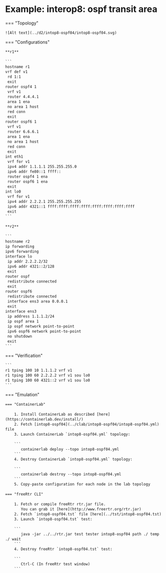 # Example: interop8: ospf transit area

=== "Topology"

    ![Alt text](../d2/intop8-ospf04/intop8-ospf04.svg)

=== "Configurations"

    **r1**

    ```
    hostname r1
    vrf def v1
     rd 1:1
     exit
    router ospf4 1
     vrf v1
     router 4.4.4.1
     area 1 ena
     no area 1 host
     red conn
     exit
    router ospf6 1
     vrf v1
     router 6.6.6.1
     area 1 ena
     no area 1 host
     red conn
     exit
    int eth1
     vrf for v1
     ipv4 addr 1.1.1.1 255.255.255.0
     ipv6 addr fe80::1 ffff::
     router ospf4 1 ena
     router ospf6 1 ena
     exit
    int lo0
     vrf for v1
     ipv4 addr 2.2.2.1 255.255.255.255
     ipv6 addr 4321::1 ffff:ffff:ffff:ffff:ffff:ffff:ffff:ffff
     exit
    ```

    **r2**

    ```
    hostname r2
    ip forwarding
    ipv6 forwarding
    interface lo
     ip addr 2.2.2.2/32
     ipv6 addr 4321::2/128
     exit
    router ospf
     redistribute connected
     exit
    router ospf6
     redistribute connected
     interface ens3 area 0.0.0.1
     exit
    interface ens3
     ip address 1.1.1.2/24
     ip ospf area 1
     ip ospf network point-to-point
     ipv6 ospf6 network point-to-point
     no shutdown
     exit
    ```

=== "Verification"

    ```
    r1 tping 100 10 1.1.1.2 vrf v1
    r1 tping 100 60 2.2.2.2 vrf v1 sou lo0
    r1 tping 100 60 4321::2 vrf v1 sou lo0
    ```

=== "Emulation"

    === "ContainerLab"

        1. Install ContainerLab as described [here](https://containerlab.dev/install/)  
        2. Fetch [intop8-ospf04](../clab/intop8-ospf04/intop8-ospf04.yml) file  
        3. Launch ContainerLab `intop8-ospf04.yml` topology:  

        ```
           containerlab deploy --topo intop8-ospf04.yml  
        ```
        4. Destroy ContainerLab `intop8-ospf04.yml` topology:  

        ```
           containerlab destroy --topo intop8-ospf04.yml  
        ```
        5. Copy-paste configuration for each node in the lab topology

    === "freeRtr CLI"

        1. Fetch or compile freeRtr rtr.jar file.  
           You can grab it [here](http://www.freertr.org/rtr.jar)  
        2. Fetch `intop8-ospf04.tst` file [here](../tst/intop8-ospf04.tst)  
        3. Launch `intop8-ospf04.tst` test:  

        ```
           java -jar ../../rtr.jar test tester intop8-ospf04 path ./ temp ./ wait
        ```
        4. Destroy freeRtr `intop8-ospf04.tst` test:  

        ```
           Ctrl-C (In freeRtr test window)
        ```

